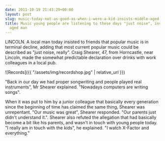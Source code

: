 ```yaml
---
date: 2011-10-19 21:43:29+00:00
layout: post
slug: music-today-not-as-good-as-when-i-were-a-kid-insists-middle-aged-man
title: Music young people are listening to these days "just noise", insists middle
  aged man
---
```



LINCOLN. A local man today insisted to friends that popular music is in terminal decline, adding that most current popular music could be described as "just noise, really". Craig Shearer, 47, from Horncastle, near Lincoln, made the somewhat predictable declaration over drinks with work colleagues in a local pub.

![Records]({{ "/assets/img/recordshop.jpg" | relative_url }})

<!--more-->

"Back in our day we had proper songwriting and people played real instruments", Mr Shearer explained. "Nowadays computers are writing songs".

When it was put to him by a junior colleague that basically every generation since the beginning of time has claimed the same thing, Shearer was unrepentant. "Our music was great", Shearer responded. "Our parents just didn't understand it.". Shearer also refuted the allegation that had basically become a bit like his parents, and wasn't in touch with young people today. "I really am in touch with the kids", he explained. "I watch X-Factor and everything."
